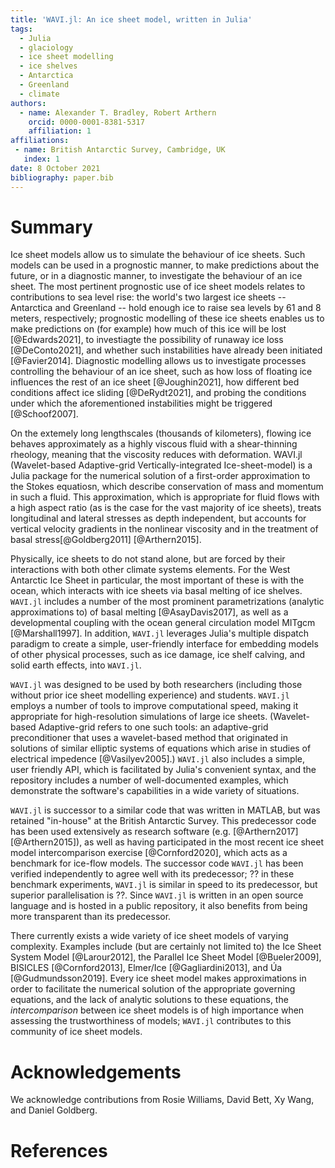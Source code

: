 ```yaml
---
title: 'WAVI.jl: An ice sheet model, written in Julia'
tags:
  - Julia
  - glaciology
  - ice sheet modelling
  - ice shelves
  - Antarctica
  - Greenland
  - climate
authors:
  - name: Alexander T. Bradley, Robert Arthern
    orcid: 0000-0001-8381-5317
    affiliation: 1
affiliations:
 - name: British Antarctic Survey, Cambridge, UK
   index: 1
date: 8 October 2021
bibliography: paper.bib
---
```


# Summary
Ice sheet models allow us to simulate the behaviour of ice sheets. Such models can be used in a prognostic manner, to make predictions about the future, or in a diagnostic manner, to investigate the behaviour of an ice sheet. The most pertinent prognostic use of ice sheet models relates to contributions to sea level rise: the world's two largest ice sheets -- Antarctica and Greenland -- hold enough ice to raise sea levels by 61 and 8 meters, respectively; prognostic modelling of these ice sheets enables us to make predictions on (for example) how much of this ice will be lost [@Edwards2021], to investiagte the possibility of runaway ice loss  [@DeConto2021], and whether such instabilities have already been initiated [@Favier2014]. Diagnostic modelling allows us to investigate processes controlling the behaviour of an ice sheet, such as how loss of floating ice influences the rest of an ice sheet [@Joughin2021], how different bed conditions affect ice sliding [@DeRydt2021], and probing the conditions under which the aforementioned instabilities might be triggered [@Schoof2007].

On the extemely long lengthscales (thousands of kilometers), flowing ice behaves approximately as a highly viscous fluid with a shear-thinning rheology, meaning that the viscosity reduces with deformation. WAVI.jl (Wavelet-based Adaptive-grid Vertically-integrated Ice-sheet-model) is a Julia package for the numerical solution of a first-order approximation to the Stokes equatiosn, which describe conservation of mass and momentum in such a fluid. This approximation, which is appropriate for fluid flows with a high aspect ratio (as is the case for the vast majority of ice sheets), treats longitudinal and lateral stresses as depth independent, but accounts for vertical velocity gradients in the nonlinear viscosity and in the treatment of basal stress[@Goldberg2011] [@Arthern2015]. 

Physically, ice sheets to do not stand alone, but are forced by their interactions with both other climate systems elements. For the West Antarctic Ice Sheet in particular, the most important of these is with the ocean, which interacts with ice sheets via basal melting of ice shelves. `WAVI.jl` includes a number of the most prominent parametrizations (analytic approximations to) of basal melting [@AsayDavis2017], as well as a developmental coupling with the ocean general circulation model MITgcm [@Marshall1997]. In addition, `WAVI.jl` leverages Julia's multiple dispatch paradigm to create a simple, user-friendly interface for embedding models of other physical processes, such as ice damage, ice shelf calving, and solid earth effects, into `WAVI.jl`.

``WAVI.jl`` was designed to be used by both researchers (including those without prior ice sheet modelling experience) and students. ``WAVI.jl`` employs a number of tools to improve computational speed, making it appropriate for high-resolution simulations of large ice sheets. (Wavelet-based Adaptive-grid refers to one such tools: an adaptive-grid preconditioner that uses a wavelet-based method that originated in solutions of similar elliptic systems of equations which arise in studies of electrical impedence [@Vasilyev2005].)  `WAVI.jl` also includes a simple, user friendly API, which is facilitated by Julia's convenient syntax, and the repository includes a number of well-documented examples, which demonstrate the software's capabilities in a wide variety of situations.

`WAVI.jl` is successor to a similar code that was written in MATLAB, but was retained "in-house" at the British Antarctic Survey. This predecessor code has been used extensively as research software (e.g. [@Arthern2017] [@Arthern2015]), as well as having participated in the most recent ice sheet model intercomparison exercise [@Cornford2020], which acts as a benchmark for ice-flow models. The successor code `WAVI.jl` has been verified independently to agree well with its predecessor; ?? in these benchmark experiments, `WAVI.jl` is similar in speed to its predecessor, but superior parallelisation is ??. Since `WAVI.jl` is written in an open source language and is hosted in a public repository, it also benefits from being more transparent than its predecessor. 

There currently exists a wide variety of ice sheet models of varying complexity. Examples include (but are certainly not limited to) the Ice Sheet System Model [@Larour2012], the Parallel Ice Sheet Model [@Bueler2009], BISICLES [@Cornford2013],  Elmer/Ice [@Gagliardini2013], and Úa [@Gudmundsson2019]. Every ice sheet model makes approximations in order to facilitate the numerical solution of the appropriate governing equations, and the lack of analytic solutions to these equations, the _intercomparison_ between ice sheet models is of high importance when assessing the trustworthiness of models; `WAVI.jl` contributes to this community of ice sheet models.

# Acknowledgements

We acknowledge contributions from Rosie Williams, David Bett, Xy Wang, and Daniel Goldberg.

# References